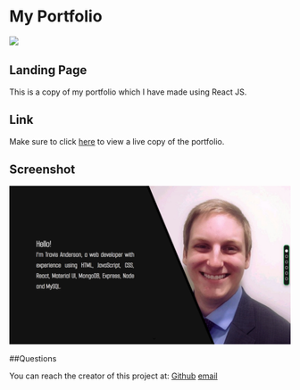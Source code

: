 # My Portfolio
<img src="https://img.shields.io/badge/License-MIT License-blue">

## Landing Page

This is a copy of my portfolio which I have made using React JS.

## Link

Make sure to click [here](https://www.travisanderson.xyz) to view a live copy of the portfolio.

## Screenshot
![screenshot](./public/screenshot.png)

##Questions

You can reach the creator of this project at:
[Github](http://github.com/Travis-Anderson023)
[email](mailto:tsanderson.023@gmail.com)

